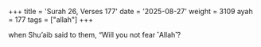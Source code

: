 +++
title = 'Surah 26, Verses 177'
date = '2025-08-27'
weight = 3109
ayah = 177
tags = ["allah"]
+++

when Shu’aib said to them, “Will you not fear ˹Allah˺?